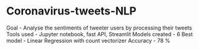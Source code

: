 # Coronavirus-tweets-NLP
Goal - Analyse the sentiments of tweeter users by processing their tweets
Tools used - Jupyter notebook, fast API, Streamlit
Models created - 6
Best model - Linear Regression with count vectorizer
Accuracy - 78 %
